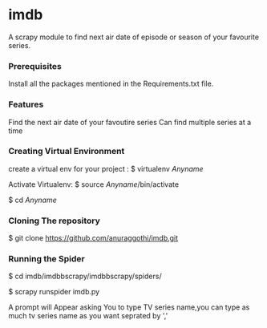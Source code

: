 # imdb
A scrapy module to find next air date of episode or season of your favourite series.

### Prerequisites
Install all the packages mentioned in the Requirements.txt file.

### Features
Find the next air date of your favoutire series
Can find multiple series at a time

### Creating Virtual Environment
create a virtual env for your project : $ virtualenv _Anyname_

Activate Virtualenv: $ source _Anyname_/bin/activate

$ cd _Anyname_

### Cloning The repository
$ git clone https://github.com/anuraggothi/imdb.git

### Running the Spider
$ cd imdb/imdbbscrapy/imdbbscrapy/spiders/

$ scrapy runspider imdb.py

A prompt will Appear asking You to type TV series name,you can type as much tv series name as you want seprated by ','
